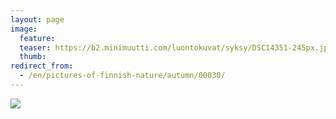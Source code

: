 ```yaml
---
layout: page
image:
  feature:
  teaser: https://b2.minimuutti.com/luontokuvat/syksy/DSC14351-245px.jpg
  thumb:
redirect_from:
  - /en/pictures-of-finnish-nature/autumn/00030/
---
```


![](https://b2.minimuutti.com/luontokuvat/syksy/DSC14351-800px.jpg)

